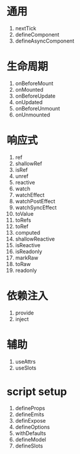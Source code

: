 # 通用
1. nextTick
2. defineComponent
3. defineAsyncComponent

# 生命周期

1. onBeforeMount
2. onMounted
3. onBeforeUpdate
4. onUpdated
5. onBeforeUnmount
6. onUnmounted

# 响应式

1. ref
2. shallowRef
3. isRef
4. unref
5. reactive
6. watch
7. watchEffect
8. watchPostEffect
9. watchSyncEffect
10. toValue
11. toRefs
12. toRef
13. computed
14. shallowReactive
15. isReactive
16. isReadonly
17. markRaw
18. toRaw
19. readonly

# 依赖注入
1. provide
2. inject

# 辅助

1. useAttrs
2. useSlots

# script setup

1. defineProps
2. defineEmits
3. definExpose
4. defineOptions
5. withDefaults
6. defineModel
7. defineSlots
